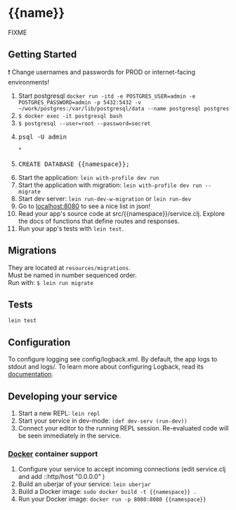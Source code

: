 # {{name}}

FIXME

## Getting Started

:exclamation: Change usernames and passwords for PROD or internet-facing environments!

1. Start postgresql `docker run -itd -e POSTGRES_USER=admin -e POSTGRES_PASSWORD=admin -p 5432:5432 -v ~/work/postgres:/var/lib/postgresql/data --name postgresql postgres`
2. `$ docker exec -it postgresql bash`
3. `$ postgresql --user=root --password=secret`
4. <pre>psql -U admin</pre>"
5. <pre>CREATE DATABASE {{namespace}};</pre>
6. Start the application: `lein with-profile dev run`
7. Start the application with migration: `lein with-profile dev run --migrate`
8. Start dev server: `lein run-dev-w-migration` or `lein run-dev`
9. Go to [localhost:8080](http://localhost:8080/{{namespace}}) to see a nice list in json!
10. Read your app's source code at src/{{namespace}}/service.clj. Explore the docs of functions
    that define routes and responses.
11. Run your app's tests with `lein test`.

## Migrations
They are located at `resources/migrations`.   
Must be named in number sequenced order.   
Run with: `$ lein run migrate`

## Tests
`lein test`

## Configuration

To configure logging see config/logback.xml. By default, the app logs to stdout and logs/.
To learn more about configuring Logback, read its [documentation](http://logback.qos.ch/documentation.html).


## Developing your service

1. Start a new REPL: `lein repl`
2. Start your service in dev-mode: `(def dev-serv (run-dev))`
3. Connect your editor to the running REPL session.
   Re-evaluated code will be seen immediately in the service.

### [Docker](https://www.docker.com/) container support

1. Configure your service to accept incoming connections (edit service.clj and add  ::http/host "0.0.0.0" )
2. Build an uberjar of your service: `lein uberjar`
3. Build a Docker image: `sudo docker build -t {{namespace}} .`
4. Run your Docker image: `docker run -p 8080:8080 {{namespace}}`
